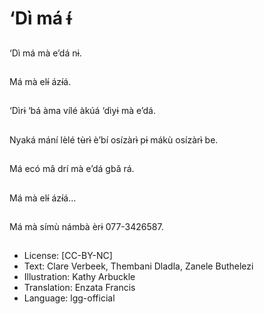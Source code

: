 # ‘Dì má ɨ́

##
‘Dì má mà e’dá nɨ.

##
Má mà elɨ́ ázɨ́á.

##
‘Dìrɨ ‘bá àma vílé àkúá ‘dìyɨ mà e’dá.

##
Nyaká mání lèlé tʉ̀rɨ̀ è’bí osízàrɨ̀ pɨ mákù osízàrɨ̀ be.

##
Má ecó mâ drí mà e’dá gbǎ rá.

##
Má mà elɨ́ ázɨ́á…

##
Má mà símù námbà èrɨ 077-3426587.

##
* License: [CC-BY-NC]
* Text: Clare Verbeek, Thembani Dladla, Zanele Buthelezi
* Illustration: Kathy Arbuckle
* Translation: Enzata Francis
* Language: lgg-official
